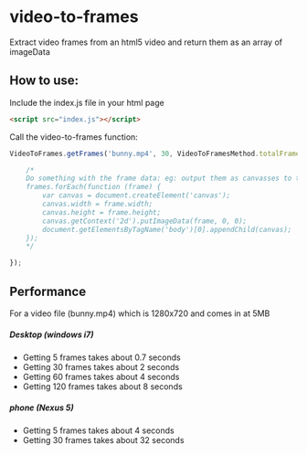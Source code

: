 # video-to-frames
Extract video frames from an html5 video and return them as an array of imageData

## How to use:
Include the index.js file in your html page
```html
<script src="index.js"></script>
```

Call the video-to-frames function:
```javascript
VideoToFrames.getFrames('bunny.mp4', 30, VideoToFramesMethod.totalFrames).then(function (frames) {

    /*
    Do something with the frame data: eg: output them as canvasses to the DOM
    frames.forEach(function (frame) {
        var canvas = document.createElement('canvas');
        canvas.width = frame.width;
        canvas.height = frame.height;
        canvas.getContext('2d').putImageData(frame, 0, 0);
        document.getElementsByTagName('body')[0].appendChild(canvas);
    });
    */

});
```

## Performance

For a video file (bunny.mp4) which is 1280x720 and comes in at 5MB

##### Desktop (windows i7)
* Getting   5 frames takes about 0.7 seconds
* Getting  30 frames takes about 2   seconds
* Getting  60 frames takes about 4   seconds
* Getting 120 frames takes about 8   seconds

##### phone (Nexus 5)
* Getting   5 frames takes about 4   seconds
* Getting  30 frames takes about 32  seconds
